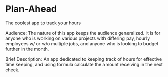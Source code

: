 # Plan-Ahead
The coolest app to track your hours

Audience:   The nature of this app keeps the audience generalized. It is for anyone who is working on various projects with differing pay, 
hourly employees w/ or w/o multiple jobs, and anyone who is looking to budget further in the month. 

Brief Description:   An app dedicated to keeping track of hours for effective time keeping,
 and using formula calculate the amount receiving in the next check.  
 
